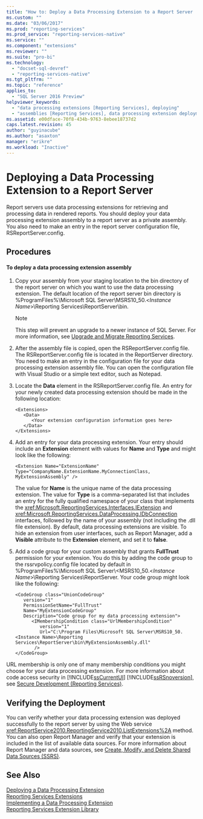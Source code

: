 ```yaml
---
title: "How to: Deploy a Data Processing Extension to a Report Server | Microsoft Docs"
ms.custom: ""
ms.date: "03/06/2017"
ms.prod: "reporting-services"
ms.prod_service: "reporting-services-native"
ms.service: ""
ms.component: "extensions"
ms.reviewer: ""
ms.suite: "pro-bi"
ms.technology: 
  - "docset-sql-devref"
  - "reporting-services-native"
ms.tgt_pltfrm: ""
ms.topic: "reference"
applies_to: 
  - "SQL Server 2016 Preview"
helpviewer_keywords: 
  - "data processing extensions [Reporting Services], deploying"
  - "assemblies [Reporting Services], data processing extension deployments"
ms.assetid: e00dface-70f8-434b-9763-8ebee18737d2
caps.latest.revision: 45
author: "guyinacube"
ms.author: "asaxton"
manager: "erikre"
ms.workload: "Inactive"
---
```

# Deploying a Data Processing Extension to a Report Server
  Report servers use data processing extensions for retrieving and processing data in rendered reports. You should deploy your data processing extension assembly to a report server as a private assembly. You also need to make an entry in the report server configuration file, RSReportServer.config.  
  
## Procedures  
  
#### To deploy a data processing extension assembly  
  
1.  Copy your assembly from your staging location to the bin directory of the report server on which you want to use the data processing extension. The default location of the report server bin directory is %ProgramFiles%\Microsoft SQL Server\MSRS10_50.\<*Instance Name*>\Reporting Services\ReportServer\bin.  
  
    > [!NOTE]  
    >  This step will prevent an upgrade to a newer instance of SQL Server. For more information, see [Upgrade and Migrate Reporting Services](../../../reporting-services/install-windows/upgrade-and-migrate-reporting-services.md).  
  
2.  After the assembly file is copied, open the RSReportServer.config file. The RSReportServer.config file is located in the ReportServer directory. You need to make an entry in the configuration file for your data processing extension assembly file. You can open the configuration file with Visual Studio or a simple text editor, such as Notepad.  
  
3.  Locate the **Data** element in the RSReportServer.config file. An entry for your newly created data processing extension should be made in the following location:  
  
    ```  
    <Extensions>  
       <Data>  
          <Your extension configuration information goes here>  
       </Data>  
    </Extensions>  
    ```  
  
4.  Add an entry for your data processing extension. Your entry should include an **Extension** element with values for **Name** and **Type** and might look like the following:  
  
    ```  
    <Extension Name="ExtensionName" Type="CompanyName.ExtensionName.MyConnectionClass, MyExtensionAssembly" />  
    ```  
  
     The value for **Name** is the unique name of the data processing extension. The value for **Type** is a comma-separated list that includes an entry for the fully qualified namespace of your class that implements the <xref:Microsoft.ReportingServices.Interfaces.IExtension> and <xref:Microsoft.ReportingServices.DataProcessing.IDbConnection> interfaces, followed by the name of your assembly (not including the .dll file extension). By default, data processing extensions are visible. To hide an extension from user interfaces, such as Report Manager, add a **Visible** attribute to the **Extension** element, and set it to **false**.  
  
5.  Add a code group for your custom assembly that grants **FullTrust** permission for your extension. You do this by adding the code group to the rssrvpolicy.config file located by default in %ProgramFiles%\Microsoft SQL Server\\<MSRS10_50.\<*Instance Name*>\Reporting Services\ReportServer. Your code group might look like the following:  
  
    ```  
    <CodeGroup class="UnionCodeGroup"  
       version="1"  
       PermissionSetName="FullTrust"  
       Name="MyExtensionCodeGroup"  
       Description="Code group for my data processing extension">  
          <IMembershipCondition class="UrlMembershipCondition"  
             version="1"  
             Url="C:\Program Files\Microsoft SQL Server\MSRS10_50.<Instance Name>\Reporting Services\ReportServer\bin\MyExtensionAssembly.dll"  
           />  
    </CodeGroup>  
    ```  
  
 URL membership is only one of many membership conditions you might choose for your data processing extension. For more information about code access security in [!INCLUDE[ssCurrentUI](../../../includes/sscurrentui-md.md)] [!INCLUDE[ssRSnoversion](../../../includes/ssrsnoversion-md.md)], see [Secure Development &#40;Reporting Services&#41;](../../../reporting-services/extensions/secure-development/secure-development-reporting-services.md).  
  
## Verifying the Deployment  
 You can verify whether your data processing extension was deployed successfully to the report server by using the Web service <xref:ReportService2010.ReportingService2010.ListExtensions%2A> method. You can also open Report Manager and verify that your extension is included in the list of available data sources. For more information about Report Manager and data sources, see [Create, Modify, and Delete Shared Data Sources &#40;SSRS&#41;](../../../reporting-services/report-data/create-modify-and-delete-shared-data-sources-ssrs.md).  
  
## See Also  
 [Deploying a Data Processing Extension](../../../reporting-services/extensions/data-processing/deploying-a-data-processing-extension.md)   
 [Reporting Services Extensions](../../../reporting-services/extensions/reporting-services-extensions.md)   
 [Implementing a Data Processing Extension](../../../reporting-services/extensions/data-processing/implementing-a-data-processing-extension.md)   
 [Reporting Services Extension Library](../../../reporting-services/extensions/reporting-services-extension-library.md)  
  
  
